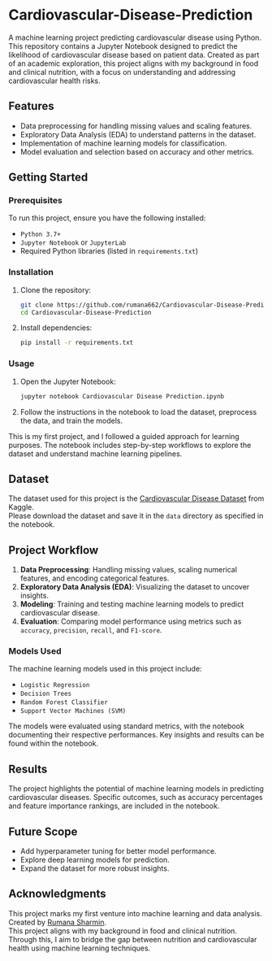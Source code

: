 # Cardiovascular-Disease-Prediction
A machine learning project predicting cardiovascular disease using Python.  
This repository contains a Jupyter Notebook designed to predict the likelihood of cardiovascular disease based on patient data. Created as part of an academic exploration, this project aligns with my background in food and clinical nutrition, with a focus on understanding and addressing cardiovascular health risks.

## Features
- Data preprocessing for handling missing values and scaling features.
- Exploratory Data Analysis (EDA) to understand patterns in the dataset.
- Implementation of machine learning models for classification.
- Model evaluation and selection based on accuracy and other metrics.

## Getting Started

### Prerequisites
To run this project, ensure you have the following installed:
- `Python 3.7+`
- `Jupyter Notebook` or `JupyterLab`
- Required Python libraries (listed in `requirements.txt`)

### Installation
1. Clone the repository:
    ```bash
    git clone https://github.com/rumana662/Cardiovascular-Disease-Prediction.git
    cd Cardiovascular-Disease-Prediction
    ```
2. Install dependencies:
    ```bash
    pip install -r requirements.txt
    ```

### Usage
1. Open the Jupyter Notebook:
    ```bash
    jupyter notebook Cardiovascular Disease Prediction.ipynb
    ```
2. Follow the instructions in the notebook to load the dataset, preprocess the data, and train the models.

This is my first project, and I followed a guided approach for learning purposes. The notebook includes step-by-step workflows to explore the dataset and understand machine learning pipelines.

## Dataset
The dataset used for this project is the [Cardiovascular Disease Dataset](https://www.kaggle.com/sulianova/cardiovascular-disease-dataset) from Kaggle.  
Please download the dataset and save it in the `data` directory as specified in the notebook.

## Project Workflow
1. **Data Preprocessing**: Handling missing values, scaling numerical features, and encoding categorical features.
2. **Exploratory Data Analysis (EDA)**: Visualizing the dataset to uncover insights.
3. **Modeling**: Training and testing machine learning models to predict cardiovascular disease.
4. **Evaluation**: Comparing model performance using metrics such as `accuracy`, `precision`, `recall`, and `F1-score`.

### Models Used
The machine learning models used in this project include:
- `Logistic Regression`
- `Decision Trees`
- `Random Forest Classifier`
- `Support Vector Machines (SVM)`

The models were evaluated using standard metrics, with the notebook documenting their respective performances. Key insights and results can be found within the notebook.

## Results
The project highlights the potential of machine learning models in predicting cardiovascular diseases. Specific outcomes, such as accuracy percentages and feature importance rankings, are included in the notebook.

## Future Scope
- Add hyperparameter tuning for better model performance.
- Explore deep learning models for prediction.
- Expand the dataset for more robust insights.

## Acknowledgments
This project marks my first venture into machine learning and data analysis.  
Created by [Rumana Sharmin](https://github.com/rumana662).  
This project aligns with my background in food and clinical nutrition. Through this, I aim to bridge the gap between nutrition and cardiovascular health using machine learning techniques.



